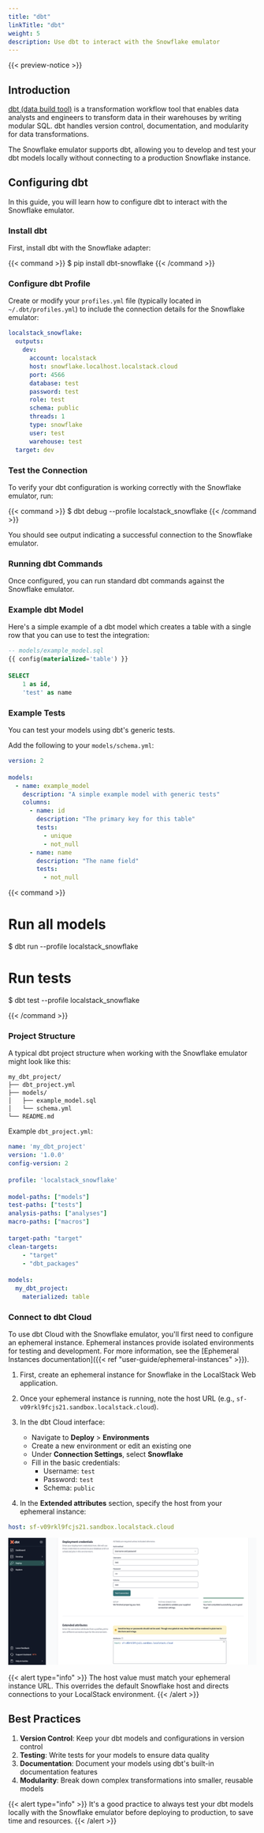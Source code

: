 ```yaml
---
title: "dbt"
linkTitle: "dbt"
weight: 5
description: Use dbt to interact with the Snowflake emulator
---
```


{{< preview-notice >}}

## Introduction

[dbt (data build tool)](https://www.getdbt.com/) is a transformation workflow tool that enables data analysts and engineers to transform data in their warehouses by writing modular SQL. dbt handles version control, documentation, and modularity for data transformations.

The Snowflake emulator supports dbt, allowing you to develop and test your dbt models locally without connecting to a production Snowflake instance.

## Configuring dbt

In this guide, you will learn how to configure dbt to interact with the Snowflake emulator.

### Install dbt

First, install dbt with the Snowflake adapter:

{{< command >}}
$ pip install dbt-snowflake
{{< /command >}}

### Configure dbt Profile

Create or modify your `profiles.yml` file (typically located in `~/.dbt/profiles.yml`) to include the connection details for the Snowflake emulator:

```yaml
localstack_snowflake:
  outputs:
    dev:
      account: localstack
      host: snowflake.localhost.localstack.cloud
      port: 4566
      database: test
      password: test
      role: test
      schema: public
      threads: 1
      type: snowflake
      user: test
      warehouse: test
  target: dev
```

### Test the Connection

To verify your dbt configuration is working correctly with the Snowflake emulator, run:

{{< command >}}
$ dbt debug --profile localstack_snowflake
{{< /command >}}

You should see output indicating a successful connection to the Snowflake emulator.

### Running dbt Commands

Once configured, you can run standard dbt commands against the Snowflake emulator.

### Example dbt Model

Here's a simple example of a dbt model which creates a table with a single row that you can use to test the integration:

```sql
-- models/example_model.sql
{{ config(materialized='table') }}

SELECT 
    1 as id,
    'test' as name
```

### Example Tests

You can test your models using dbt's generic tests.

Add the following to your `models/schema.yml`:

```yaml
version: 2

models:
  - name: example_model
    description: "A simple example model with generic tests"
    columns:
      - name: id
        description: "The primary key for this table"
        tests:
          - unique
          - not_null
      - name: name
        description: "The name field"
        tests:
          - not_null
```

{{< command >}}
# Run all models
$ dbt run --profile localstack_snowflake

# Run tests
$ dbt test --profile localstack_snowflake

{{< /command >}}

### Project Structure

A typical dbt project structure when working with the Snowflake emulator might look like this:

```
my_dbt_project/
├── dbt_project.yml
├── models/
│   ├── example_model.sql
│   └── schema.yml
└── README.md
```

Example `dbt_project.yml`:

```yaml
name: 'my_dbt_project'
version: '1.0.0'
config-version: 2

profile: 'localstack_snowflake'

model-paths: ["models"]
test-paths: ["tests"]
analysis-paths: ["analyses"]
macro-paths: ["macros"]

target-path: "target"
clean-targets:
    - "target"
    - "dbt_packages"

models:
  my_dbt_project:
    materialized: table
```

### Connect to dbt Cloud

To use dbt Cloud with the Snowflake emulator, you'll first need to configure an ephemeral instance. Ephemeral instances provide isolated environments for testing and development. For more information, see the [Ephemeral Instances documentation]({{< ref "user-guide/ephemeral-instances" >}}).

1. First, create an ephemeral instance for Snowflake in the LocalStack Web application.

2. Once your ephemeral instance is running, note the host URL (e.g., `sf-v09rkl9fcjs21.sandbox.localstack.cloud`).

3. In the dbt Cloud interface:
   - Navigate to **Deploy** > **Environments**
   - Create a new environment or edit an existing one
   - Under **Connection Settings**, select **Snowflake**
   - Fill in the basic credentials:
     * Username: `test`
     * Password: `test`
     * Schema: `public`

4. In the **Extended attributes** section, specify the host from your ephemeral instance:

```yaml
host: sf-v09rkl9fcjs21.sandbox.localstack.cloud
```

![dbt Cloud Configuration](dbt-cloud-config.png)

{{< alert type="info" >}}
The host value must match your ephemeral instance URL. This overrides the default Snowflake host and directs connections to your LocalStack environment.
{{< /alert >}}

## Best Practices

1. **Version Control**: Keep your dbt models and configurations in version control
2. **Testing**: Write tests for your models to ensure data quality
3. **Documentation**: Document your models using dbt's built-in documentation features
4. **Modularity**: Break down complex transformations into smaller, reusable models

{{< alert type="info" >}}
It's a good practice to always test your dbt models locally with the Snowflake emulator before deploying to production, to save time and resources.
{{< /alert >}} 
